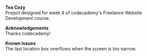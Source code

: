 <strong>Tea Cozy</strong>
<br>Project designed for week 4 of codecademy's Freelance Website Development course.


<strong>Acknowledgements</strong>
<br>Thanks codecademy!


<strong>Known Issues</strong>
<br>The last location box overflows when the screen is too narrow.
